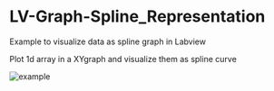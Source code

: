 # LV-Graph-Spline_Representation
Example to visualize data as spline graph in Labview

Plot 1d array in a XYgraph and visualize them as spline curve


![example](https://user-images.githubusercontent.com/89137552/169040511-cb3c8bf1-3a05-464b-81ec-19e2366c0a1f.jpg)
